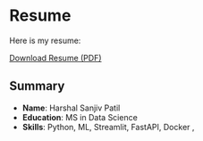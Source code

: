 # Resume

Here is my resume:

[Download Resume (PDF)](Harshal%20Patil_BUF.pdf)

## Summary
- **Name**: Harshal Sanjiv Patil
- **Education**: MS in Data Science
- **Skills**: Python, ML, Streamlit, FastAPI, Docker ,